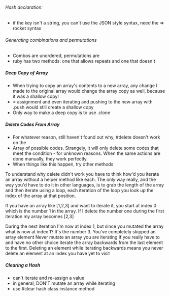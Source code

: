 ###### Hash declaration:
* if the key isn't a string, you can't use the JSON style syntax, need the => rocket syntax
###### Generating combinations and permutations
* Combos are unordered, permutations are
* ruby has two methods: one that allows repeats and one that doesn't
##### Deep Copy of Array
* When trying to copy an array's contents to a new array, any change I made to the original array would change the array copy as well, because it was a shallow copy!
* = assignment and even iterating and pushing to the new array with .push would still create a shallow copy
* Only way to make a deep copy is to use .clone
##### Delete Codes From Array
* For whatever reason, still haven't found out why, #delete doesn't work on the
* Array of possible codes. Strangely, it will only delete some codes that meet the condition - for unknown reasons. When the same actions are done manually, they work perfectly.
* When things like this happen, try other methods


To understand why delete didn't work you have to think how'd you iterate an array without a helper method like each. The only way really, and the way you'd have to do it in other languages, is to grab the length of the array and then iterate using a loop, each iteration of the loop you look up the index of the array at that position.

If you have an array like [1,2,3] and want to iterate it, you start at index 0 which is the number 1 in the array. If I delete the number one during the first iteration my array becomes [2,3]

During the next iteration I'm now at index 1, but since you mutated the array what is now at index 1? It's the number 3. You've completely skipped an array element
Never mutate an array you are iterating
If you really have to and have no other choice iterate the array backwards from the last element to the first. Deleting an element while iterating backwards means you never delete an element at an index you have yet to visit


##### Clearing a Hash
* can't iterate and re-assign a value
* in general, DON'T mutate an array while iterating
* use #clear hash class instance method


